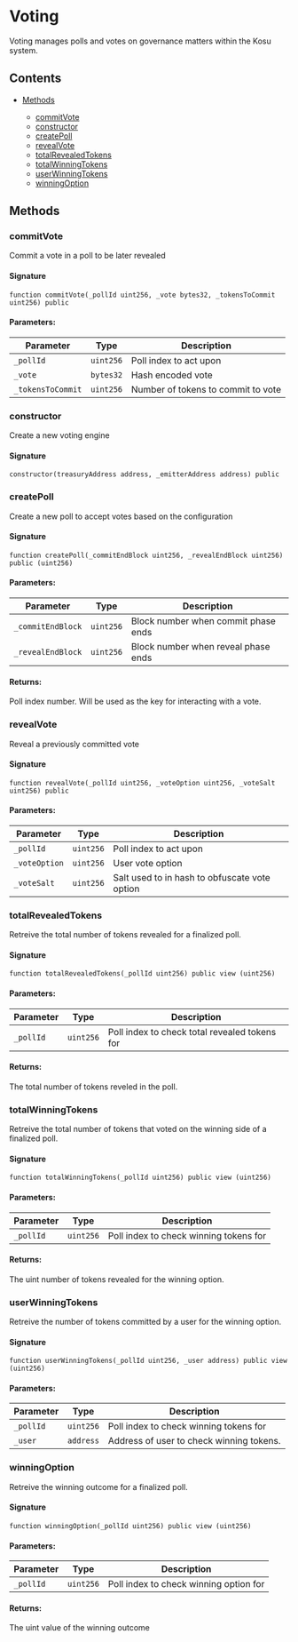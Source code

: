 # Voting


Voting manages polls and votes on governance matters within the Kosu system.

## Contents


 - [Methods](undefined)
    
     - [commitVote](#commitvote)
     - [constructor](#constructor)
     - [createPoll](#createpoll)
     - [revealVote](#revealvote)
     - [totalRevealedTokens](#totalrevealedtokens)
     - [totalWinningTokens](#totalwinningtokens)
     - [userWinningTokens](#userwinningtokens)
     - [winningOption](#winningoption)
    

## Methods

### commitVote


Commit a vote in a poll to be later revealed

#### Signature

```solidity
function commitVote(_pollId uint256, _vote bytes32, _tokensToCommit uint256) public
```

#### Parameters:

Parameter | Type | Description
--- | --- | ---
`_pollId` | `uint256` | Poll index to act upon
`_vote` | `bytes32` | Hash encoded vote
`_tokensToCommit` | `uint256` | Number of tokens to commit to vote

### constructor


Create a new voting engine

#### Signature

```solidity
constructor(treasuryAddress address, _emitterAddress address) public
```

### createPoll


Create a new poll to accept votes based on the configuration

#### Signature

```solidity
function createPoll(_commitEndBlock uint256, _revealEndBlock uint256) public (uint256)
```

#### Parameters:

Parameter | Type | Description
--- | --- | ---
`_commitEndBlock` | `uint256` | Block number when commit phase ends
`_revealEndBlock` | `uint256` | Block number when reveal phase ends

#### Returns:


Poll index number. Will be used as the key for interacting with a vote.

### revealVote


Reveal a previously committed vote

#### Signature

```solidity
function revealVote(_pollId uint256, _voteOption uint256, _voteSalt uint256) public
```

#### Parameters:

Parameter | Type | Description
--- | --- | ---
`_pollId` | `uint256` | Poll index to act upon
`_voteOption` | `uint256` | User vote option
`_voteSalt` | `uint256` | Salt used to in hash to obfuscate vote option

### totalRevealedTokens


Retreive the total number of tokens revealed for a finalized poll.

#### Signature

```solidity
function totalRevealedTokens(_pollId uint256) public view (uint256)
```

#### Parameters:

Parameter | Type | Description
--- | --- | ---
`_pollId` | `uint256` | Poll index to check total revealed tokens for

#### Returns:


The total number of tokens reveled in the poll.

### totalWinningTokens


Retreive the total number of tokens that voted on the winning side of a finalized poll.

#### Signature

```solidity
function totalWinningTokens(_pollId uint256) public view (uint256)
```

#### Parameters:

Parameter | Type | Description
--- | --- | ---
`_pollId` | `uint256` | Poll index to check winning tokens for

#### Returns:


The uint number of tokens revealed for the winning option.

### userWinningTokens


Retreive the number of tokens committed by a user for the winning option.

#### Signature

```solidity
function userWinningTokens(_pollId uint256, _user address) public view (uint256)
```

#### Parameters:

Parameter | Type | Description
--- | --- | ---
`_pollId` | `uint256` | Poll index to check winning tokens for
`_user` | `address` | Address of user to check winning tokens.

### winningOption


Retreive the winning outcome for a finalized poll.

#### Signature

```solidity
function winningOption(_pollId uint256) public view (uint256)
```

#### Parameters:

Parameter | Type | Description
--- | --- | ---
`_pollId` | `uint256` | Poll index to check winning option for

#### Returns:


The uint value of the winning outcome
